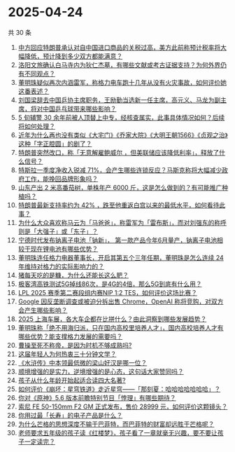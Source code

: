 # 2025-04-24

共 30 条

<!-- BEGIN -->
<!-- 最后更新时间 Thu Apr 24 2025 00:19:00 GMT+0800 (China Standard Time) -->

1. [中方回应特朗普承认对自中国进口商品的关税过高，美方此前称预计税率将大幅降低，预计降到多少双方都能满意？](https://www.zhihu.com/question/1898309261072757000)
1. [洛阳文旅确认白马寺内为狄仁杰墓，有哪些文献或考古证据支持？为何外界仍有不同观点？](https://www.zhihu.com/question/1898300099563581700)
1. [董明珠疑似再次内涵雷军，称格力电车跑十几年从没有火灾事故，如何评价她这番表述？](https://www.zhihu.com/question/1898361869783238100)
1. [刘国梁辞去中国乒协主席职务，王励勤当选新一任主席，高元义、马龙为副主席，将对中国乒乓球带来哪些影响？](https://www.zhihu.com/question/1898308852761458700)
1. [5 旬辅警 30 余年前被人顶替上中专，经核查属实，此事具体情况如何？后续将如何处理？](https://www.zhihu.com/question/1898323551913752600)
1. [近年为什么再也没有类似《大宅门》《乔家大院》《大明王朝1566》《贞观之治》这种「字正腔圆」的剧了？](https://www.zhihu.com/question/1896961464666944000)
1. [特朗普突然改口，称「无意解雇鲍威尔 ，但美联储应该降低利率」，释放了什么信号？](https://www.zhihu.com/question/1898311243820951300)
1. [特斯拉一季度净收入锐减 71%，会产生哪些连锁反应？马斯克称将大幅减少政府工作，能挽回品牌形象吗？](https://www.zhihu.com/question/1898281458046564000)
1. [山东产出 2 米高番茄树，单株年产 6000 斤，这是怎么做到的？有可能推广种植吗？](https://www.zhihu.com/question/1897936876964372700)
1. [特朗普最新支持率约为 42% ，跌至他重返白宫以来的最低水平，如何看待此事？](https://www.zhihu.com/question/1897962206496294700)
1. [为什么大众喜欢称马云为「马爸爸」，称雷军为「雷布斯」，而对刘强东的称呼则是「大强子」或「东子」？](https://www.zhihu.com/question/1898279638427480800)
1. [宁德时代发布钠离子电池「钠新」， 第一款产品今年6月量产，钠离子电池相较于现在锂电池有哪些优势？](https://www.zhihu.com/question/1897679035980538000)
1. [董明珠连任格力电器董事长，开启其第五个三年任期，董明珠是怎么连续 24 年维持对格力的实际影响力的？](https://www.zhihu.com/question/1898096293731075300)
1. [猪每天吃的是糠，为什么还能长这么肥？](https://www.zhihu.com/question/1892252106003562800)
1. [极客湾高铁测试5G掉线86次，是4G的4倍，那么5G到底有什么用？](https://www.zhihu.com/question/1897746007296570600)
1. [LPL 2025 赛季第二赛段组内赛NIP 1:2 TES，如何评价这场比赛？](https://www.zhihu.com/question/1898449342202902300)
1. [Google 因反垄断调查或被迫分拆出售 Chrome，OpenAI 称将竞购，对双方会产生哪些影响？](https://www.zhihu.com/question/1898369727786611700)
1. [2025 上海车展，各大车企都在比拼什么？由此洞察到哪些发展趋势？](https://www.zhihu.com/question/1897625201648300500)
1. [董明珠称「绝不用海归派，只在国内高校里培养人才」，国内高校培养人才有哪些优势？能支撑格力发展的需要吗？](https://www.zhihu.com/question/1898336751686218500)
1. [曹操至死不称帝，是因为时机不够成熟吗?](https://www.zhihu.com/question/12183095576)
1. [这届年轻人为何热衷三十分钟文学？](https://www.zhihu.com/question/1895502375155890000)
1. [《水浒传》中本领最低微的梁山好汉是哪一位？](https://www.zhihu.com/question/666339324)
1. [顺境增强的是实力，逆境增强的是心态，这句话大家赞同吗？](https://www.zhihu.com/question/661873002)
1. [孩子从什么年龄开始起适合读四大名著?](https://www.zhihu.com/question/1893945770668972000)
1. [如何评价《崩坏：星穹铁道》走近星穹——「那刻夏：哈哈哈哈哈哈哈」？](https://www.zhihu.com/question/1898370807408857300)
1. [你对《原神》5.6 版本前瞻特别节目「悖理」有哪些期待？](https://www.zhihu.com/question/1898379719365333500)
1. [索尼 FE 50-150mm F2 GM 正式发布，售价 28999 元，如何评价这颗镜头？](https://www.zhihu.com/question/1898310280926200600)
1. [你用过最「长寿」的电子产品是什么？](https://www.zhihu.com/question/1898018026676254200)
1. [为什么芒格的思想深度不输于巴菲特，而巴菲特的财富却远胜于芒格呢？](https://www.zhihu.com/question/633232009)
1. [老师要求五年级的孩子读《红楼梦》，孩子看了一章就毫无兴趣，要不要让孩子一定读完？](https://www.zhihu.com/question/1894301101634860500)

<!-- END -->
